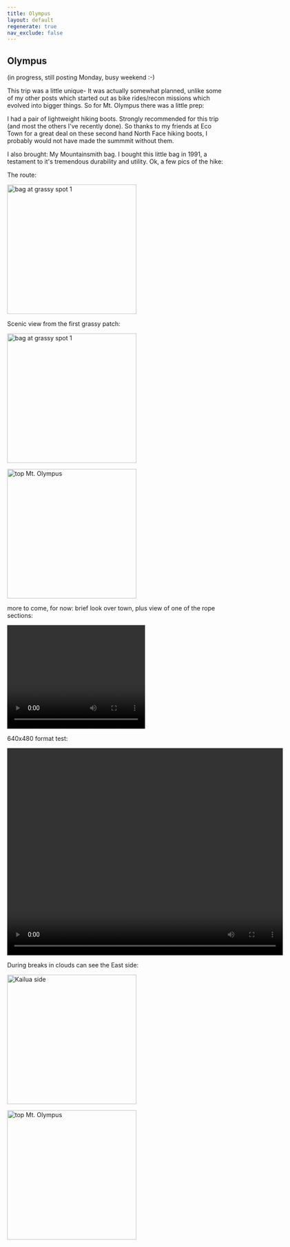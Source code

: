 ```yaml
---
title: Olympus
layout: default
regenerate: true
nav_exclude: false
---
```


## Olympus

(in progress, still posting Monday, busy weekend :-)

This trip was a little unique- It was actually somewhat planned, unlike some of my other posts which started out as bike rides/recon missions which evolved into bigger things.  So for Mt. Olympus there was a little prep:

I had a pair of lightweight hiking boots.  Strongly recommended for this trip (and most the others I've recently done).  So thanks to my friends at Eco Town for a great deal on these second hand North Face hiking boots, I probably would not have made the summmit without them.  

I also brought:  My Mountainsmith bag.  I bought this little bag in 1991, a testament to it's tremendous durability and utility.  Ok, a few pics of the hike:  

The route:  


<p><img src="../oahuv1/images/olympusroute.jpg"   alt="bag at grassy spot 1" height="300px" /></p>


Scenic view from the first grassy patch:

<p><img src="../oahuv1/images/olympusgrass1JPG"   alt="bag at grassy spot 1" height="300px" /></p>


<p><img src="../oahuv1/images/olympus1.JPG" alt="top Mt. Olympus" height="300px" /></p>



more to come, for now:  brief look over town, plus view of one of the rope sections:
<p>
<video width="320" height="240" controls>
<source src="../oahuv1/images/olympustrail.webm" type="video/webm">
  Your browser does not support the video tag.
</video>
</p>

640x480 format test:
<p>
<video width="640" height="480" controls>
<source src="../oahuv1/images/olympustrail.webm" type="video/webm">
  Your browser does not support the video tag.
</video>
</p>

During breaks in clouds can see the East side: 

<p><img src="../oahuv1/images/olympuskailuaview.JPG" alt="Kailua side" height="300px" /></p>


<p><img src="../oahuv1/images/olympus2.JPG" alt="top Mt. Olympus" height="300px" /></p>

